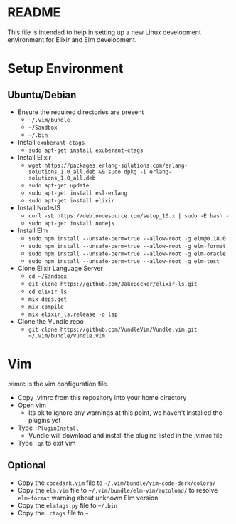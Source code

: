 # README

This file is intended to help in setting up a new Linux development environment for Elixir and Elm development.

# Setup Environment

## Ubuntu/Debian

* Ensure the required directories are present
  * `~/.vim/bundle`
  * `~/Sandbox`
  * `~/.bin`
* Install `exuberant-ctags`
  * `sudo apt-get install exuberant-ctags`
* Install Elixir
  * `wget https://packages.erlang-solutions.com/erlang-solutions_1.0_all.deb && sudo dpkg -i erlang-solutions_1.0_all.deb`
  * `sudo apt-get update`
  * `sudo apt-get install esl-erlang`
  * `sudo apt-get install elixir`
* Install NodeJS
  * `curl -sL https://deb.nodesource.com/setup_10.x | sudo -E bash -`
  * `sudo apt-get install nodejs`
* Install Elm
  * `sudo npm install --unsafe-perm=true --allow-root -g elm@0.18.0`
  * `sudo npm install --unsafe-perm=true --allow-root -g elm-format`
  * `sudo npm install --unsafe-perm=true --allow-root -g elm-oracle`
  * `sudo npm install --unsafe-perm=true --allow-root -g elm-test`
* Clone Elixir Language Server
  * `cd ~/Sandbox`
  * `git clone https://github.com/JakeBecker/elixir-ls.git`
  * `cd elixir-ls`
  * `mix deps.get`
  * `mix compile`
  * `mix elixir_ls.release -o lsp`
* Clone the Vundle repo
  * `git clone https://github.com/VundleVim/Vundle.vim.git ~/.vim/bundle/Vundle.vim`

# Vim

.vimrc is the vim configuration file.

* Copy .vimrc from this repository into your home directory
* Open vim
  * Its ok to ignore any warnings at this point, we haven't installed the plugins yet
* Type `:PluginInstall`
  * Vundle will download and install the plugins listed in the .vimrc file
* Type `:qa` to exit vim

## Optional

* Copy the `codedark.vim` file to `~/.vim/bundle/vim-code-dark/colors/`
* Copy the `elm.vim` file to `~/.vim/bundle/elm-vim/autoload/` to resolve `elm-format` warning about unknown Elm version
* Copy the `elmtags.py` file to `~/.bin`
* Copy the `.ctags` file to `~`
